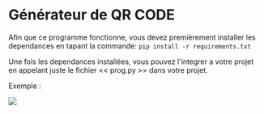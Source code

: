 # Générateur de QR CODE

Afin que ce programme fonctionne, vous devez premièrement installer les dependances en tapant la commande:
```pip install -r requirements.txt```

Une fois les dependances installées, vous pouvez l'integrer a votre projet en appelant juste le fichier << prog.py >> dans votre projet.

Exemple : 

<img src="img/img.png">